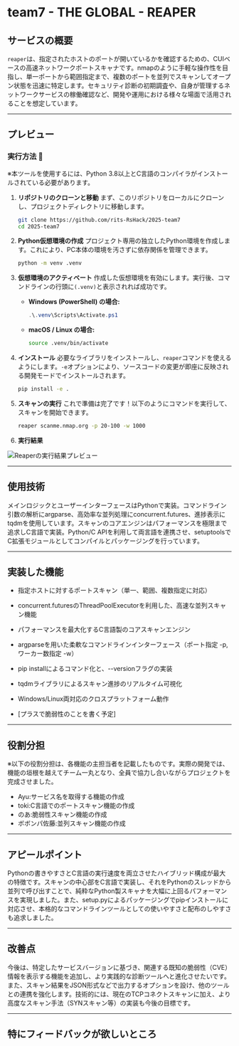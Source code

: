# team7 - THE GLOBAL - REAPER
## サービスの概要

```reaper```は、指定されたホストのポートが開いているかを確認するための、CUIベースの高速ネットワークポートスキャナです。nmapのように手軽な操作性を目指し、単一ポートから範囲指定まで、複数のポートを並列でスキャンしてオープン状態を迅速に特定します。セキュリティ診断の初期調査や、自身が管理するネットワークサービスの稼働確認など、開発や運用における様々な場面で活用されることを想定しています。

---

## プレビュー

### 実行方法 🚀

※本ツールを使用するには、Python 3.8以上とC言語のコンパイラがインストールされている必要があります。

1.  **リポジトリのクローンと移動**
    まず、このリポジトリをローカルにクローンし、プロジェクトディレクトリに移動します。
    ```bash
    git clone https://github.com/rits-RsHack/2025-team7
    cd 2025-team7
    ```

2.  **Python仮想環境の作成**
    プロジェクト専用の独立したPython環境を作成します。これにより、PC本体の環境を汚さずに依存関係を管理できます。
    ```bash
    python -m venv .venv
    ```

3.  **仮想環境のアクティベート**
    作成した仮想環境を有効にします。実行後、コマンドラインの行頭に`(.venv)`と表示されれば成功です。
    
    * **Windows (PowerShell) の場合:**
        ```powershell
        .\.venv\Scripts\Activate.ps1
        ```
    * **macOS / Linux の場合:**
        ```bash
        source .venv/bin/activate
        ```

4.  **インストール**
    必要なライブラリをインストールし、`reaper`コマンドを使えるようにします。`-e`オプションにより、ソースコードの変更が即座に反映される開発モードでインストールされます。
    ```bash
    pip install -e .
    ```

5.  **スキャンの実行**
    これで準備は完了です！以下のようにコマンドを実行して、スキャンを開始できます。

    ```bash
    reaper scanme.nmap.org -p 20-100 -w 1000
    ```

6.  **実行結果**

![Reaperの実行結果プレビュー](assets/reaper-preview.png)

---

## 使用技術

メインロジックとユーザーインターフェースはPythonで実装。コマンドライン引数の解析にargparse、高効率な並列処理にconcurrent.futures、進捗表示にtqdmを使用しています。スキャンのコアエンジンはパフォーマンスを極限まで追求しC言語で実装。Python/C APIを利用して両言語を連携させ、setuptoolsでC拡張モジュールとしてコンパイルとパッケージングを行っています。

---

## 実装した機能

- 指定ホストに対するポートスキャン（単一、範囲、複数指定に対応）

- concurrent.futuresのThreadPoolExecutorを利用した、高速な並列スキャン機能

- パフォーマンスを最大化するC言語製のコアスキャンエンジン

- argparseを用いた柔軟なコマンドラインインターフェース（ポート指定 -p, ワーカー数指定 -w）

- pip installによるコマンド化と、--versionフラグの実装

- tqdmライブラリによるスキャン進捗のリアルタイム可視化

- Windows/Linux両対応のクロスプラットフォーム動作

- [プラスで脆弱性のことを書く予定]

---

## 役割分担

※以下の役割分担は、各機能の主担当者を記載したものです。実際の開発では、機能の垣根を越えてチーム一丸となり、全員で協力し合いながらプロジェクトを完成させました。

- Ayu:サービス名を取得する機能の作成
- toki:C言語でのポートスキャン機能の作成
- のあ:脆弱性スキャン機能の作成
- ボボンパ佐藤:並列スキャン機能の作成

---

## アピールポイント

Pythonの書きやすさとC言語の実行速度を両立させたハイブリッド構成が最大の特徴です。スキャンの中心部をC言語で実装し、それをPythonのスレッドから並列で呼び出すことで、純粋なPython製スキャナを大幅に上回るパフォーマンスを実現しました。また、setup.pyによるパッケージングでpipインストールに対応させ、本格的なコマンドラインツールとしての使いやすさと配布のしやすさも追求しました。

---

## 改善点

今後は、特定したサービスバージョンに基づき、関連する既知の脆弱性（CVE）情報を表示する機能を追加し、より実践的な診断ツールへと進化させたいです。また、スキャン結果をJSON形式などで出力するオプションを設け、他のツールとの連携を強化します。技術的には、現在のTCPコネクトスキャンに加え、より高度なスキャン手法（SYNスキャン等）の実装も今後の目標です。

---

## 特にフィードバックが欲しいところ